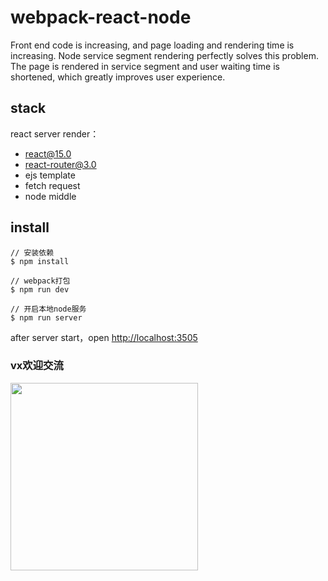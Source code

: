 # webpack-react-node

Front end code is increasing, and page loading and rendering time is increasing. Node service segment rendering perfectly solves this problem. The page is rendered in service segment and user waiting time is shortened, which greatly improves user experience.

## stack

react server render：

  * react@15.0 
  * react-router@3.0 
  * ejs template
  * fetch request
  * node middle

## install
```
// 安装依赖
$ npm install 

// webpack打包
$ npm run dev 

// 开启本地node服务
$ npm run server 
```

after server start，open [http://localhost:3505](http://localhost:3505)

### vx欢迎交流

<img width="300" height="300" center src="https://didiheng.com/image/IMG_0574.JPG" />
